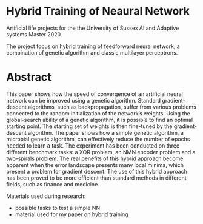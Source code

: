# Hybrid Training of Neaural Network
Artificial life projects for the the University of Sussex AI and Adaptive systems Master 2020.

The project focus on hybrid training of feedforward neural network, a combination of genetic algorithm and classic multilayer perceptrons.

# Abstract

This paper shows how the speed of convergence of an artificial neural network can be improved using a genetic algorithm. Standard gradient-descent algorithms, such as backpropagation, suffer from various problems connected to the random initialization of the network’s weights. Using the global-search ability of a genetic algorithm, it is possible to find an optimal starting point. The starting set of weights is then fine-tuned by the gradient-descent algorithm. The paper shows how a simple genetic algorithm, a microbial genetic algorithm, can effectively reduce the number of epochs needed to learn a task. The experiment has been conducted on three different benchmark tasks: a XOR problem, an NMN encoder problem and a two-spirals problem. The real benefits of this hybrid approach become apparent when the error landscape presents many local minima, which present a problem for gradient descent. The use of this hybrid approach has been proved to be more efficient than standard methods in different fields, such as finance and medicine.

Materials used during research:

- possible tasks to test a simple NN
- material used for my paper on hybrid training 
